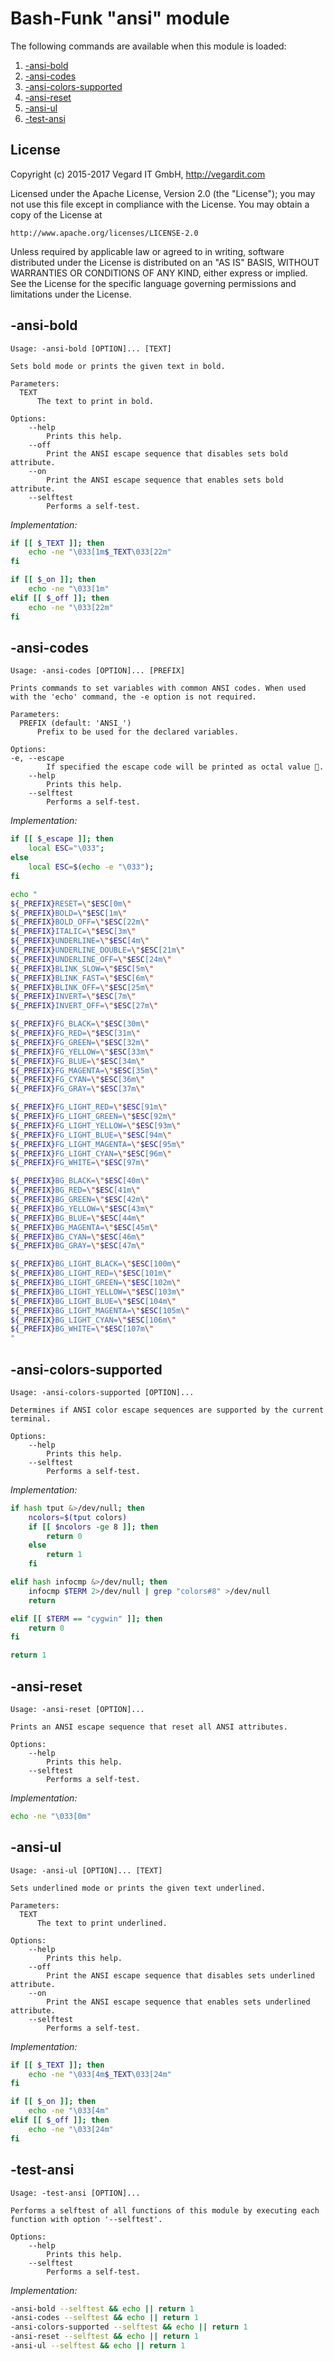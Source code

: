 # Bash-Funk "ansi" module

[//]: # (THIS FILE IS GENERATED BY BASH-FUNK GENERATOR)

The following commands are available when this module is loaded:

1. [-ansi-bold](#-ansi-bold)
1. [-ansi-codes](#-ansi-codes)
1. [-ansi-colors-supported](#-ansi-colors-supported)
1. [-ansi-reset](#-ansi-reset)
1. [-ansi-ul](#-ansi-ul)
1. [-test-ansi](#-test-ansi)


## <a name="license"></a>License

Copyright (c) 2015-2017 Vegard IT GmbH, http://vegardit.com

Licensed under the Apache License, Version 2.0 (the "License");
you may not use this file except in compliance with the License.
You may obtain a copy of the License at

    http://www.apache.org/licenses/LICENSE-2.0

Unless required by applicable law or agreed to in writing, software
distributed under the License is distributed on an "AS IS" BASIS,
WITHOUT WARRANTIES OR CONDITIONS OF ANY KIND, either express or implied.
See the License for the specific language governing permissions and
limitations under the License.


## <a name="-ansi-bold"></a>-ansi-bold

```
Usage: -ansi-bold [OPTION]... [TEXT]

Sets bold mode or prints the given text in bold.

Parameters:
  TEXT 
      The text to print in bold.

Options:
    --help 
        Prints this help.
    --off 
        Print the ANSI escape sequence that disables sets bold attribute.
    --on 
        Print the ANSI escape sequence that enables sets bold attribute.
    --selftest 
        Performs a self-test.
```

*Implementation:*
```bash
if [[ $_TEXT ]]; then
    echo -ne "\033[1m$_TEXT\033[22m"
fi

if [[ $_on ]]; then
    echo -ne "\033[1m"
elif [[ $_off ]]; then
    echo -ne "\033[22m"
fi
```


## <a name="-ansi-codes"></a>-ansi-codes

```
Usage: -ansi-codes [OPTION]... [PREFIX]

Prints commands to set variables with common ANSI codes. When used with the 'echo' command, the -e option is not required.

Parameters:
  PREFIX (default: 'ANSI_')
      Prefix to be used for the declared variables.

Options:
-e, --escape 
        If specified the escape code will be printed as octal value .
    --help 
        Prints this help.
    --selftest 
        Performs a self-test.
```

*Implementation:*
```bash
if [[ $_escape ]]; then
    local ESC="\033";
else
    local ESC=$(echo -e "\033");
fi

echo "
${_PREFIX}RESET=\"$ESC[0m\"
${_PREFIX}BOLD=\"$ESC[1m\"
${_PREFIX}BOLD_OFF=\"$ESC[22m\"
${_PREFIX}ITALIC=\"$ESC[3m\"
${_PREFIX}UNDERLINE=\"$ESC[4m\"
${_PREFIX}UNDERLINE_DOUBLE=\"$ESC[21m\"
${_PREFIX}UNDERLINE_OFF=\"$ESC[24m\"
${_PREFIX}BLINK_SLOW=\"$ESC[5m\"
${_PREFIX}BLINK_FAST=\"$ESC[6m\"
${_PREFIX}BLINK_OFF=\"$ESC[25m\"
${_PREFIX}INVERT=\"$ESC[7m\"
${_PREFIX}INVERT_OFF=\"$ESC[27m\"

${_PREFIX}FG_BLACK=\"$ESC[30m\"
${_PREFIX}FG_RED=\"$ESC[31m\"
${_PREFIX}FG_GREEN=\"$ESC[32m\"
${_PREFIX}FG_YELLOW=\"$ESC[33m\"
${_PREFIX}FG_BLUE=\"$ESC[34m\"
${_PREFIX}FG_MAGENTA=\"$ESC[35m\"
${_PREFIX}FG_CYAN=\"$ESC[36m\"
${_PREFIX}FG_GRAY=\"$ESC[37m\"

${_PREFIX}FG_LIGHT_RED=\"$ESC[91m\"
${_PREFIX}FG_LIGHT_GREEN=\"$ESC[92m\"
${_PREFIX}FG_LIGHT_YELLOW=\"$ESC[93m\"
${_PREFIX}FG_LIGHT_BLUE=\"$ESC[94m\"
${_PREFIX}FG_LIGHT_MAGENTA=\"$ESC[95m\"
${_PREFIX}FG_LIGHT_CYAN=\"$ESC[96m\"
${_PREFIX}FG_WHITE=\"$ESC[97m\"

${_PREFIX}BG_BLACK=\"$ESC[40m\"
${_PREFIX}BG_RED=\"$ESC[41m\"
${_PREFIX}BG_GREEN=\"$ESC[42m\"
${_PREFIX}BG_YELLOW=\"$ESC[43m\"
${_PREFIX}BG_BLUE=\"$ESC[44m\"
${_PREFIX}BG_MAGENTA=\"$ESC[45m\"
${_PREFIX}BG_CYAN=\"$ESC[46m\"
${_PREFIX}BG_GRAY=\"$ESC[47m\"

${_PREFIX}BG_LIGHT_BLACK=\"$ESC[100m\"
${_PREFIX}BG_LIGHT_RED=\"$ESC[101m\"
${_PREFIX}BG_LIGHT_GREEN=\"$ESC[102m\"
${_PREFIX}BG_LIGHT_YELLOW=\"$ESC[103m\"
${_PREFIX}BG_LIGHT_BLUE=\"$ESC[104m\"
${_PREFIX}BG_LIGHT_MAGENTA=\"$ESC[105m\"
${_PREFIX}BG_LIGHT_CYAN=\"$ESC[106m\"
${_PREFIX}BG_WHITE=\"$ESC[107m\"
"
```


## <a name="-ansi-colors-supported"></a>-ansi-colors-supported

```
Usage: -ansi-colors-supported [OPTION]...

Determines if ANSI color escape sequences are supported by the current terminal.

Options:
    --help 
        Prints this help.
    --selftest 
        Performs a self-test.
```

*Implementation:*
```bash
if hash tput &>/dev/null; then
    ncolors=$(tput colors)
    if [[ $ncolors -ge 8 ]]; then
        return 0
    else
        return 1
    fi

elif hash infocmp &>/dev/null; then
    infocmp $TERM 2>/dev/null | grep "colors#8" >/dev/null
    return

elif [[ $TERM == "cygwin" ]]; then
    return 0
fi

return 1
```


## <a name="-ansi-reset"></a>-ansi-reset

```
Usage: -ansi-reset [OPTION]...

Prints an ANSI escape sequence that reset all ANSI attributes.

Options:
    --help 
        Prints this help.
    --selftest 
        Performs a self-test.
```

*Implementation:*
```bash
echo -ne "\033[0m"
```


## <a name="-ansi-ul"></a>-ansi-ul

```
Usage: -ansi-ul [OPTION]... [TEXT]

Sets underlined mode or prints the given text underlined.

Parameters:
  TEXT 
      The text to print underlined.

Options:
    --help 
        Prints this help.
    --off 
        Print the ANSI escape sequence that disables sets underlined attribute.
    --on 
        Print the ANSI escape sequence that enables sets underlined attribute.
    --selftest 
        Performs a self-test.
```

*Implementation:*
```bash
if [[ $_TEXT ]]; then
    echo -ne "\033[4m$_TEXT\033[24m"
fi

if [[ $_on ]]; then
    echo -ne "\033[4m"
elif [[ $_off ]]; then
    echo -ne "\033[24m"
fi
```


## <a name="-test-ansi"></a>-test-ansi

```
Usage: -test-ansi [OPTION]...

Performs a selftest of all functions of this module by executing each function with option '--selftest'.

Options:
    --help 
        Prints this help.
    --selftest 
        Performs a self-test.
```

*Implementation:*
```bash
-ansi-bold --selftest && echo || return 1
-ansi-codes --selftest && echo || return 1
-ansi-colors-supported --selftest && echo || return 1
-ansi-reset --selftest && echo || return 1
-ansi-ul --selftest && echo || return 1
```
